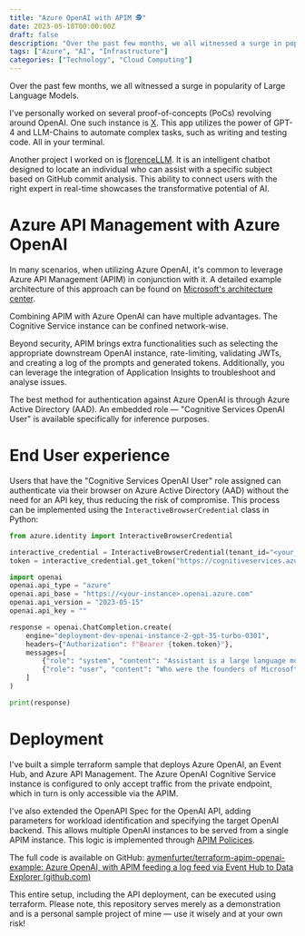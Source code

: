 ```yaml
---
title: "Azure OpenAI with APIM 🕵️"
date: 2023-05-18T00:00:00Z
draft: false
description: "Over the past few months, we all witnessed a surge in popularity of Large Language Models."
tags: ["Azure", "AI", "Infrastructure"]
categories: ["Technology", "Cloud Computing"]
---
```


Over the past few months, we all witnessed a surge in popularity of Large Language Models.

I've personally worked on several proof-of-concepts (PoCs) revolving around OpenAI. One such instance is [X](https://github.com/aymenfurter/x). This app utilizes the power of GPT-4 and LLM-Chains to automate complex tasks, such as writing and testing code. All in your terminal.

Another project I worked on is [florenceLLM](https://github.com/aymenfurter/florencellm). It is an intelligent chatbot designed to locate an individual who can assist with a specific subject based on GitHub commit analysis. This ability to connect users with the right expert in real-time showcases the transformative potential of AI.

# Azure API Management with Azure OpenAI

In many scenarios, when utilizing Azure OpenAI, it's common to leverage Azure API Management (APIM) in conjunction with it. A detailed example architecture of this approach can be found on [Microsoft's architecture center](https://learn.microsoft.com/en-us/azure/architecture/example-scenario/ai/log-monitor-azure-openai).

Combining APIM with Azure OpenAI can have multiple advantages. The Cognitive Service instance can be confined network-wise.

Beyond security, APIM brings extra functionalities such as selecting the appropriate downstream OpenAI instance, rate-limiting, validating JWTs, and creating a log of the prompts and generated tokens. Additionally, you can leverage the integration of Application Insights to troubleshoot and analyse issues.

The best method for authentication against Azure OpenAI is through Azure Active Directory (AAD). An embedded role — "Cognitive Services OpenAI User" is available specifically for inference purposes.

# End User experience

Users that have the "Cognitive Services OpenAI User" role assigned can authenticate via their browser on Azure Active Directory (AAD) without the need for an API key, thus reducing the risk of compromise. This process can be implemented using the `InteractiveBrowserCredential` class in Python:

```python
from azure.identity import InteractiveBrowserCredential

interactive_credential = InteractiveBrowserCredential(tenant_id="<your_tenant>")
token = interactive_credential.get_token("https://cognitiveservices.azure.com/.default email openid profile")

import openai
openai.api_type = "azure"
openai.api_base = "https://<your-instance>.openai.azure.com"
openai.api_version = "2023-05-15"
openai.api_key = ""

response = openai.ChatCompletion.create(
    engine="deployment-dev-openai-instance-2-gpt-35-turbo-0301",
    headers={"Authorization": f"Bearer {token.token}"},
    messages=[
        {"role": "system", "content": "Assistant is a large language model trained by OpenAI."},
        {"role": "user", "content": "Who were the founders of Microsoft?"}
    ]
)

print(response)
```

# Deployment

I've built a simple terraform sample that deploys Azure OpenAI, an Event Hub, and Azure API Management. The Azure OpenAI Cognitive Service instance is configured to only accept traffic from the private endpoint, which in turn is only accessible via the APIM.

I've also extended the OpenAPI Spec for the OpenAI API, adding parameters for workload identification and specifying the target OpenAI backend. This allows multiple OpenAI instances to be served from a single APIM instance. This logic is implemented through [APIM Policices](https://github.com/aymenfurter/terraform-apim-openai-example/blob/main/modules/apim_vnet_cognitive_services/main.tf#L122).

The full code is available on GitHub: [aymenfurter/terraform-apim-openai-example: Azure OpenAI, with APIM feeding a log feed via Event Hub to Data Explorer (github.com)](https://github.com/aymenfurter/terraform-apim-openai-example)

This entire setup, including the API deployment, can be executed using terraform. Please note, this repository serves merely as a demonstration and is a personal sample project of mine — use it wisely and at your own risk!
